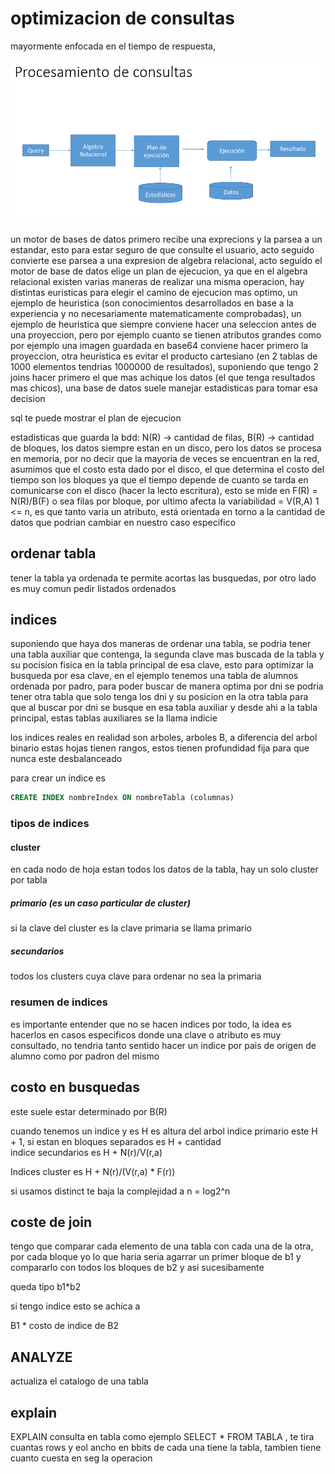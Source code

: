 # optimizacion de consultas

mayormente enfocada en el tiempo de respuesta, 

![orden de ejecucion de una consulta](image-20.png)

un motor de bases de datos primero recibe una exprecions y la parsea a un estandar, esto para estar seguro de que consulte el usuario, acto seguido convierte ese parsea a una expresion de algebra relacional, acto seguido el motor de base de datos elige un plan de ejecucion, ya que en el algebra relacional existen varias maneras de realizar una misma operacion, hay distintas euristicas para elegir el camino de ejecucion mas optimo, un ejemplo de heuristica (son conocimientos desarrollados en base a la experiencia y no necesariamente matematicamente comprobadas), un ejemplo de heuristica que siempre conviene hacer una seleccion antes de una proyeccion, pero por ejemplo cuanto se tienen atributos grandes como por ejemplo una imagen guardada en base64 conviene hacer primero la proyeccion, otra heuristica es evitar el producto cartesiano (en 2 tablas de 1000 elementos tendrias 1000000 de resultados), suponiendo que tengo 2 joins hacer primero el que mas achique los datos (el que tenga resultados mas chicos), una base de datos suele manejar estadisticas para tomar esa decision

sql te puede mostrar el plan de ejecucion

estadisticas que guarda la bdd: N(R) -> cantidad de filas, B(R) -> cantidad de bloques, los datos siempre estan en un disco, pero los datos se procesa en memoria, por no decir que la mayoria de veces se encuentran en la red, asumimos que el costo esta dado por el disco, el que determina el costo del tiempo son los bloques ya que el tiempo depende de cuanto se tarda en comunicarse con el disco (hacer la lecto escritura), esto se mide en F(R) = N(R)/B(F) o sea filas por bloque, por ultimo afecta la variabilidad = V(R,A) 1 <= n, es que tanto varia un atributo, está orientada en torno a la cantidad de datos que podrian cambiar en nuestro caso especifico

## ordenar tabla

tener la tabla ya ordenada te permite acortas las busquedas, por otro lado es muy comun pedir listados ordenados

## indices

suponiendo que haya dos maneras de ordenar una tabla, se podria tener una tabla auxiliar que contenga, la segunda clave mas buscada de la tabla y su pocision fisica en la tabla principal de esa clave, esto para optimizar la busqueda por esa clave, en el ejemplo tenemos una tabla de alumnos ordenada por padro, para poder buscar de manera optima por dni se podria tener otra tabla que solo tenga los dni y su posicion en la otra tabla para que al buscar por dni se busque en esa tabla auxiliar y desde ahi a la tabla principal, estas tablas auxiliares se la llama indicie

los indices reales en realidad son arboles, arboles B, a diferencia del arbol binario estas hojas tienen rangos, estos tienen profundidad fija para que nunca este desbalanceado

para crear un indice es
```sql
CREATE INDEX nombreIndex ON nombreTabla (columnas)
```


### tipos de indices

#### cluster

en cada nodo de hoja estan todos los datos de la tabla, hay un solo cluster por tabla

##### primario (es un caso particular de cluster)

si la clave del cluster es la clave primaria se llama primario


##### secundarios

todos los clusters cuya clave para ordenar no sea la primaria

### resumen de indices

es importante entender que no se hacen indices por todo, la idea es hacerlos en casos especificos donde una clave o atributo es muy consultado, no tendria tanto sentido hacer un indice por pais de origen de alumno como por padron del mismo

## costo en busquedas

este suele estar determinado por B(R)

cuando tenemos un indice y es 
H es altura del arbol
indice primario este H + 1, 
si estan en bloques separados es H + cantidad  
indice secundarios es H + N(r)/V(r,a) 

Indices cluster es H + N(r)/(V(r,a) * F(r))

si usamos distinct te baja la complejidad a n = log2^n

## coste de join

tengo que comparar cada elemento de una tabla con cada una de la otra, por cada bloque yo lo que haria seria agarrar un primer bloque de b1 y compararlo con todos los bloques de b2  y asi sucesibamente

queda tipo b1*b2

si tengo indice esto se achica a 
 
B1 * costo de indice de B2
 
## ANALYZE

actualiza el catalogo de una tabla

## explain

EXPLAIN consulta en tabla como ejemplo SELECT * FROM TABLA , te tira cuantas rows y eol ancho en bbits de cada una tiene la tabla, tambien tiene cuanto cuesta en seg la operacion  